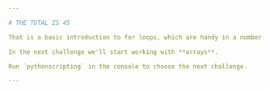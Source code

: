 ```yaml
---

# THE TOTAL IS 45

That is a basic introduction to for loops, which are handy in a number of situations, particularly in combination with other data types like strings and arrays.

In the next challenge we'll start working with **arrays**.

Run `pythonscripting` in the console to choose the next challenge.

---
```

